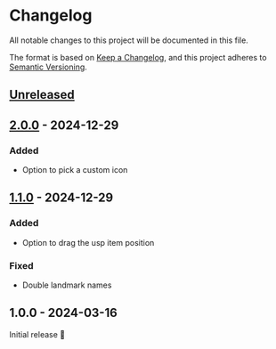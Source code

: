# Changelog

All notable changes to this project will be documented in this file.

The format is based on [Keep a Changelog](https://keepachangelog.com/en/1.1.0/),
and this project adheres to [Semantic Versioning](https://semver.org/spec/v2.0.0.html).

## [Unreleased]

[Unreleased]: https://github.com/Siteation/magento2-storeinfo-usps/compare/1.0.0...main

## [2.0.0] - 2024-12-29

[2.0.0]: https://github.com/Siteation/magento2-storeinfo-usps/compare/1.1.0...2.0.0

### Added
- Option to pick a custom icon

## [1.1.0] - 2024-12-29

[1.1.0]: https://github.com/Siteation/magento2-storeinfo-usps/compare/1.0.0...1.1.0

### Added
- Option to drag the usp item position

### Fixed
- Double landmark names

## 1.0.0 - 2024-03-16

Initial release 🎉
